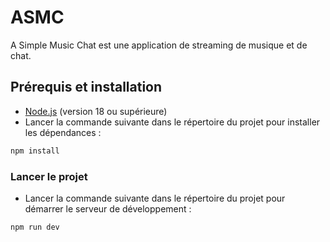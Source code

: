 # ASMC
A Simple Music Chat est une application de streaming de musique et de chat.

## Prérequis et installation
- [Node.js](https://nodejs.org/en/download/) (version 18 ou supérieure)
-  Lancer la commande suivante dans le répertoire du projet pour installer les dépendances :
```bash
npm install
```

### Lancer le projet
- Lancer la commande suivante dans le répertoire du projet pour démarrer le serveur de développement :
```bash
npm run dev
```

